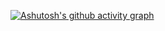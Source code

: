 [![Ashutosh's github activity graph](https://github-readme-activity-graph.vercel.app/graph?username=TactfulBean&theme=vue)](https://github.com/ashutosh00710/github-readme-activity-graph)
